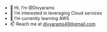 - 👋 Hi, I’m @Divyarams
- 👀 I’m interested in leveraging Cloud services
- 🌱 I’m currently learning AWS
- 📫 Reach me at divyarams49@gmail.com

<!---
Divyarams/Divyarams is a ✨ special ✨ repository because its `README.md` (this file) appears on your GitHub profile.
You can click the Preview link to take a look at your changes.
--->
